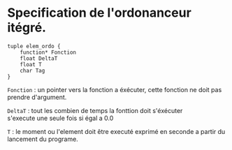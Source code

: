 # Specification de l'ordonanceur itégré. 

```
tuple elem_ordo {
    function* Fonction
    float DeltaT
    float T
    char Tag
}
```

`Fonction`
: un pointer vers la fonction a éxécuter, cette fonction ne doit pas prendre d'argument.

`DeltaT`
: tout les combien de temps la fonttion doit s'éxécuter \
s'execute une seule fois si égal a 0.0

`T`
: le moment ou l'element doit être executé exprimé en seconde a partir du lancement
du programe.
